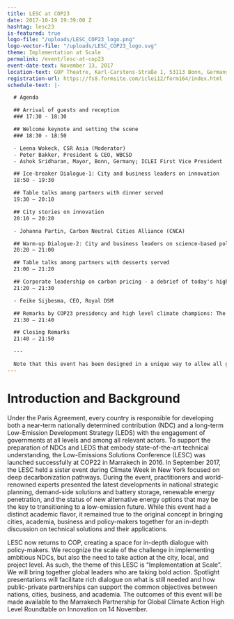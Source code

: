 ```yaml
---
title: LESC at COP23
date: 2017-10-19 19:39:00 Z
hashtag: lesc23
is-featured: true
logo-file: "/uploads/LESC_COP23_logo.png"
logo-vector-file: "/uploads/LESC_COP23_logo.svg"
theme: Implementation at Scale
permalink: /event/lesc-at-cop23
event-date-text: November 13, 2017
location-text: GOP Theatre, Karl-Carstens-Straße 1, 53113 Bonn, Germany, COP23
registration-url: https://fs8.formsite.com/iclei12/form164/index.html
schedule-text: |-

  # Agenda

  ## Arrival of guests and reception  
  ### 17:30 - 18:30

  ## Welcome keynote and setting the scene  
  ### 18:30 - 18:50

  - Leena Wokeck, CSR Asia (Moderator)
  - Peter Bakker, President & CEO, WBCSD
  - Ashok Sridharan, Mayor, Bonn, Germany; ICLEI First Vice President

  ## Ice-breaker Dialogue-1: City and business leaders on innovation
  18:50 - 19:30

  ## Table talks among partners with dinner served
  19:30 – 20:10

  ## City stories on innovation
  20:10 – 20:20

  - Johanna Partin, Carbon Neutral Cities Alliance (CNCA)

  ## Warm-up Dialogue-2: City and business leaders on science-based policy and actions
  20:20 – 21:00

  ## Table talks among partners with desserts served
  21:00 – 21:20

  ## Corporate leadership on carbon pricing - a debrief of today's high level discussions
  21:20 – 21:30

  - Feike Sijbesma, CEO, Royal DSM

  ## Remarks by COP23 presidency and high level climate champions: The way towards and beyond 2018 Facilitative Dialogue
  21:30 – 21:40

  ## Closing Remarks
  21:40 – 21:50

  ---

  Note that this event has been designed in a unique way to allow all guests to contribute in dialogue
---
```

# Introduction and Background

Under the Paris Agreement, every country is responsible for developing both a near-term nationally determined contribution (NDC) and a long-term Low-Emission Development Strategy (LEDS) with the engagement of governments at all levels and among all relevant actors. To support the preparation of NDCs and LEDS that embody state-of-the-art technical understanding, the Low-Emissions Solutions Conference (LESC) was launched successfully at COP22 in Marrakech in 2016.  In September 2017, the LESC held a sister event during Climate Week in New York focused on deep decarbonization pathways. During the event, practitioners and world-renowned experts presented the latest developments in national strategic planning, demand-side solutions and battery storage, renewable energy penetration, and the status of new alternative energy options that may be the key to transitioning to a low-emission future. While this event had a distinct academic flavor, it remained true to the original concept in bringing cities, academia, business and policy-makers together for an in-depth discussion on technical solutions and their applications.

LESC now returns to COP, creating a space for in-depth dialogue with policy-makers. We recognize the scale of the challenge in implementing ambitious NDCs, but also the need to take action at the city, local, and project level. As such, the theme of this LESC is “Implementation at Scale”. We will bring together global leaders who are taking bold action.  Spotlight presentations will facilitate rich dialogue on what is still needed and how public-private partnerships can support the common objectives between nations, cities, business, and academia. The outcomes of this event will be made available to the Marrakech Partnership for Global Climate Action High Level Roundtable on Innovation on 14 November.
